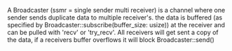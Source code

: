 A Broadcaster (ssmr = single sender multi receiver) is a channel where one sender sends duplicate data to multiple receiver's.
the data is buffered (as specified by Broadcaster::subscribe(buffer_size: usize)) at the receiver and can be pulled with 'recv' or 'try_recv'.
All receivers will get sent a copy of the data, if a receivers buffer overflows it will block Broadcaster::send()
